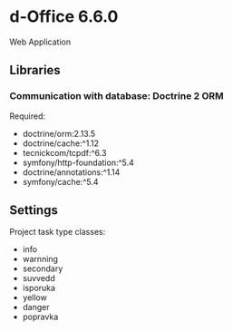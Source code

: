 # d-Office 6.6.0

Web Application

## Libraries

### Communication with database: Doctrine 2 ORM

Required:
* doctrine/orm:2.13.5
* doctrine/cache:^1.12
* tecnickcom/tcpdf:^6.3
* symfony/http-foundation:^5.4
* doctrine/annotations:^1.14
* symfony/cache:^5.4

## Settings

Project task type classes:
* info
* warnning
* secondary
* suvvedd
* isporuka
* yellow
* danger
* popravka
